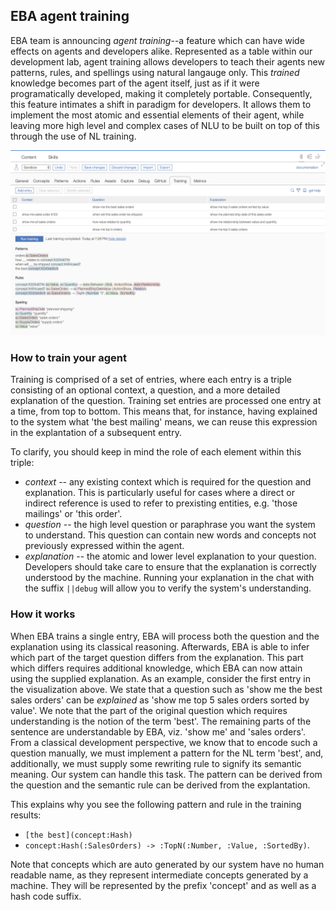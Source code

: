 ## EBA agent training

EBA team is announcing _agent training_--a feature which can have wide effects on agents and developers alike. Represented as a table within our development lab, agent training allows developers to teach their agents new patterns, rules, and spellings using natural langauge only. This _trained_ knowledge becomes part of the agent itself, just as if it were programatically developed, making it completely portable. Consequently, this feature intimates a shift in paradigm for developers. It allows them to implement the most atomic and essential elements of their agent, while leaving more high level and complex cases of NLU to be built on top of this through the use of NL training.

[![Agent training](../images/agent-training.png "Agent training")](../images/agent-training.png)

### How to train your agent

Training is comprised of a set of entries, where each entry is a triple consisting of an optional context, a question, and a more detailed explanation of the question. Training set entries are processed one entry at a time, from top to bottom. This means that, for instance, having explained to the system what 'the best mailing' means, we can reuse this expression in the explantation of a subsequent entry.

To clarify, you should keep in mind the role of each element within this triple:
- *context* -- any existing context which is required for the question and explanation. This is particularly useful for cases where a direct or indirect reference is used to refer to prexisting entities, e.g. 'those mailings' or 'this order'.
- *question* -- the high level question or paraphrase you want the system to understand. This question can contain new words and concepts not previously expressed within the agent.
- *explanation* -- the atomic and lower level explanation to your question. Developers should take care to ensure that the explanation is correctly understood by the machine. Running your explanation in the chat with the suffix `||debug` will allow you to verify the system's understanding.
  
### How it works

When EBA trains a single entry, EBA will process both the question and the explanation using its classical reasoning. Afterwards, EBA is able to infer which part of the target question differs from the explanation. This part which differs requires additional knowledge, which EBA can now attain using the supplied explanation. As an example, consider the first entry in the visualization above. We state that a question such as 'show me the best sales orders' can be _explained_ as 'show me top 5 sales orders sorted by value'. We note that the part of the original question which requires understanding is the notion of the term 'best'. The remaining parts of the sentence are understandable by EBA, viz. 'show me' and 'sales orders'. From a classical development perspective, we know that to encode such a question manually, we must implement a pattern for the NL term 'best', and, additionally, we must supply some rewriting rule to signify its semantic meaning. Our system can handle this task. The pattern can be derived from the question and the semantic rule can be derived from the explantation.

This explains why you see the following pattern and rule in the training results:

- `[the best](concept:Hash)` 
- `concept:Hash(:SalesOrders) -> :TopN(:Number, :Value, :SortedBy)`.

Note that concepts which are auto generated by our system have no human readable name, as they represent intermediate concepts generated by a machine. They will be represented by the prefix 'concept' and as well as a hash code suffix.
